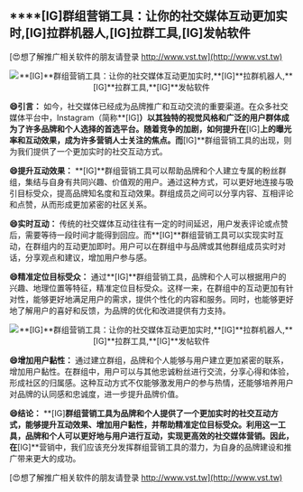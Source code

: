 ## ****[IG]**群组营销工具：让你的社交媒体互动更加实时,**[IG]**拉群机器人,**[IG]**拉群工具,**[IG]**发帖软件**

[😍想了解推广相关软件的朋友请登录 http://www.vst.tw](http://www.vst.tw)

 <center><img src="https://vst.tw/MP4/tuiguang/png/5.png" alt="**[IG]**群组营销工具：让你的社交媒体互动更加实时,**[IG]**拉群机器人,**[IG]**拉群工具,**[IG]**发帖软件"></center>

**😄引言：**
如今，社交媒体已经成为品牌推广和互动交流的重要渠道。在众多社交媒体平台中，Instagram（简称**[IG]**）以其独特的视觉风格和广泛的用户群体成为了许多品牌和个人选择的首选平台。随着竞争的加剧，如何提升在**[IG]**上的曝光率和互动效果，成为许多营销人士关注的焦点。而**[IG]**群组营销工具的出现，则为我们提供了一个更加实时的社交互动方式。

**😄提升互动效果：**
**[IG]**群组营销工具可以帮助品牌和个人建立专属的粉丝群组，集结与自身有共同兴趣、价值观的用户。通过这种方式，可以更好地连接与吸引目标受众，提高品牌知名度和互动效果。群组成员之间可以分享内容、互相评论和点赞，从而形成更加紧密的社区关系。

**😄实时互动：**
传统的社交媒体互动往往有一定的时间延迟，用户发表评论或点赞后，需要等待一段时间才能得到回应。而**[IG]**群组营销工具可以实现实时互动，在群组内的互动更加即时。用户可以在群组中与品牌或其他群组成员实时对话，分享观点和建议，增加用户参与感。

**😄精准定位目标受众：**
通过**[IG]**群组营销工具，品牌和个人可以根据用户的兴趣、地理位置等特征，精准定位目标受众。这样一来，在群组中的互动更加有针对性，能够更好地满足用户的需求，提供个性化的内容和服务。同时，也能够更好地了解用户的喜好和反馈，为品牌的优化和改进提供有力支持。

 <center><img src="https://vst.tw/MP4/tuiguang/png/8.png" alt="**[IG]**群组营销工具：让你的社交媒体互动更加实时,**[IG]**拉群机器人,**[IG]**拉群工具,**[IG]**发帖软件"></center>

**😄增加用户黏性：**
通过建立群组，品牌和个人能够与用户建立更加紧密的联系，增加用户黏性。在群组中，用户可以与其他忠诚粉丝进行交流，分享心得和体验，形成社区的归属感。这种互动方式不仅能够激发用户的参与热情，还能够培养用户对品牌的认同感和忠诚度，进一步提升品牌价值。

**😄结论：**
**[IG]**群组营销工具为品牌和个人提供了一个更加实时的社交互动方式，能够提升互动效果、增加用户黏性，并帮助精准定位目标受众。利用这一工具，品牌和个人可以更好地与用户进行互动，实现更高效的社交媒体营销。因此，在**[IG]**营销中，我们应该充分发挥群组营销工具的潜力，为自身的品牌建设和推广带来更大的成功。

[😍想了解推广相关软件的朋友请登录 http://www.vst.tw](http://www.vst.tw)



